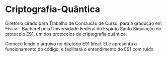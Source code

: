 # Criptografia-Quântica

Diretório cirado para Trabalho de Conclusão de Curso, para a gradução em Física - Bacharel pela Universidade Federal do Espírito Santo
Simulação do protocolo E91, um dos protocolos de criptografia quântica.

Comece lendo o arquivo no diretório E91 Ideal. ELe apresenta o funcionamento do código, e facilitará o entendimento do E91 com ruído
